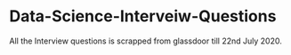# Data-Science-Interveiw-Questions

All the Interview questions is scrapped from glassdoor till 22nd July 2020.
